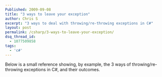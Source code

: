 ```yaml
---
Published: 2009-09-08
title: "3 ways to leave your exception"
author: Chris S
excerpt: "3 ways to deal with throwing/re-throwing exceptions in C#"
layout: post
permalink: /csharp/3-ways-to-leave-your-exception/
dsq_thread_id:
  - 1077509858
tags:
  - 'c#'
---
```

Below is a small reference showing, by example, the 3 ways of throwing/re-throwing exceptions in C#, and their outcomes.

<!--more-->

  
<script src="https://gist.github.com/yetanotherchris/4756647.js"></script>